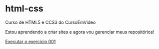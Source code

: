 # html-css
Curso de HTML5 e CCS3 do CursoEmVideo

Estou aprendendo a criar sites e agora vou gerenciar meus repositórios!

<a href="https://marinherrera.github.io/html-css/exercicios/ex001/index.html">Executar o exercicio 001</a>
